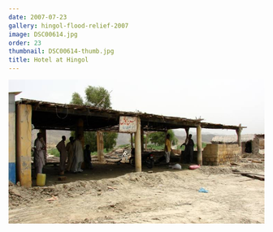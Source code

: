 ```yaml
---
date: 2007-07-23
gallery: hingol-flood-relief-2007
image: DSC00614.jpg
order: 23
thumbnail: DSC00614-thumb.jpg
title: Hotel at Hingol
---
```


![Hotel at Hingol](./DSC00614.jpg)